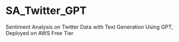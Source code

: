 # SA_Twitter_GPT
Sentiment Analysis on Twitter Data with Text Generation Using GPT, Deployed on AWS Free Tier
